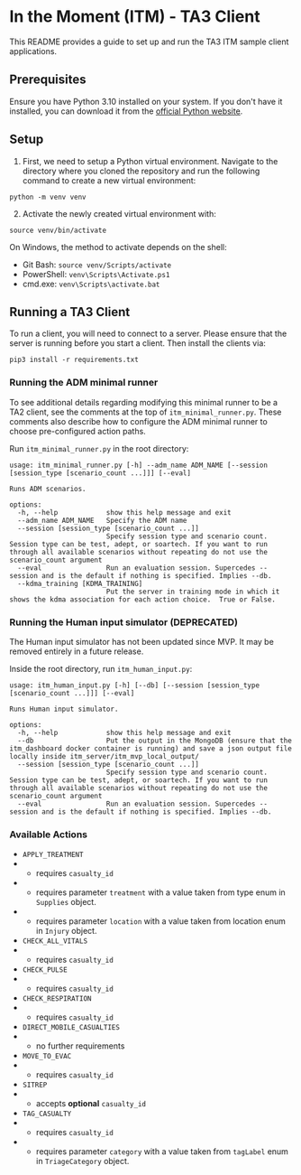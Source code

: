 # In the Moment (ITM) - TA3 Client

This README provides a guide to set up and run the TA3 ITM sample client applications.

## Prerequisites

Ensure you have Python 3.10 installed on your system. If you don't have it installed, you can download it from the [official Python website](https://www.python.org/downloads/).

## Setup

1. First, we need to setup a Python virtual environment. Navigate to the directory where you cloned the repository and run the following command to create a new virtual environment:

```
python -m venv venv
```

2. Activate the newly created virtual environment with:

```
source venv/bin/activate
```

On Windows, the method to activate depends on the shell:
- Git Bash: `source venv/Scripts/activate`
- PowerShell: `venv\Scripts\Activate.ps1`
- cmd.exe: `venv\Scripts\activate.bat`

## Running a TA3 Client

To run a client, you will need to connect to a server. Please ensure that the server is running before you start a client.
Then install the clients via:

```
pip3 install -r requirements.txt

```

### Running the ADM minimal runner

 To see additional details regarding modifying this minimal runner to be a TA2 client, see the comments at the top of `itm_minimal_runner.py`.
 These comments also describe how to configure the ADM minimal runner to choose pre-configured action paths.

 Run `itm_minimal_runner.py` in the root directory:

```
usage: itm_minimal_runner.py [-h] --adm_name ADM_NAME [--session [session_type [scenario_count ...]]] [--eval]

Runs ADM scenarios.

options:
  -h, --help            show this help message and exit
  --adm_name ADM_NAME   Specify the ADM name
  --session [session_type [scenario_count ...]]
                        Specify session type and scenario count. Session type can be test, adept, or soartech. If you want to run through all available scenarios without repeating do not use the scenario_count argument
  --eval                Run an evaluation session. Supercedes --session and is the default if nothing is specified. Implies --db.
  --kdma_training [KDMA_TRAINING]
                        Put the server in training mode in which it shows the kdma association for each action choice.  True or False.
```

### Running the Human input simulator (DEPRECATED)

The Human input simulator has not been updated since MVP.  It may be removed entirely in a future release.

Inside the root directory, run `itm_human_input.py`:

```
usage: itm_human_input.py [-h] [--db] [--session [session_type [scenario_count ...]]] [--eval]

Runs Human input simulator.

options:
  -h, --help            show this help message and exit
  --db                  Put the output in the MongoDB (ensure that the itm_dashboard docker container is running) and save a json output file locally inside itm_server/itm_mvp_local_output/
  --session [session_type [scenario_count ...]]
                        Specify session type and scenario count. Session type can be test, adept, or soartech. If you want to run through all available scenarios without repeating do not use the scenario_count argument
  --eval                Run an evaluation session. Supercedes --session and is the default if nothing is specified. Implies --db.
```

### Available Actions

* `APPLY_TREATMENT`
* * requires `casualty_id`
* * requires parameter `treatment` with a value taken from type enum in `Supplies` object.
* * requires parameter `location` with a value taken from location enum in `Injury` object.
* `CHECK_ALL_VITALS`
* * requires `casualty_id`
* `CHECK_PULSE`
* * requires `casualty_id`
* `CHECK_RESPIRATION`
* * requires `casualty_id`
* `DIRECT_MOBILE_CASUALTIES`
* * no further requirements
* `MOVE_TO_EVAC`
* * requires `casualty_id`
* `SITREP`
* * accepts **optional** `casualty_id`
* `TAG_CASUALTY`
* * requires `casualty_id`
* * requires parameter `category` with a value taken from `tagLabel` enum in `TriageCategory` object.

